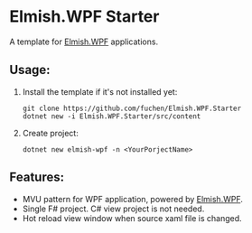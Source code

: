 # Elmish.WPF Starter

A template for [Elmish.WPF](https://github.com/elmish/Elmish.WPF) applications.

## Usage:

1. Install the template if it's not installed yet:
    ```
    git clone https://github.com/fuchen/Elmish.WPF.Starter
    dotnet new -i Elmish.WPF.Starter/src/content
    ```
2. Create project:
    ```
    dotnet new elmish-wpf -n <YourPorjectName>
    ```

## Features:

* MVU pattern for WPF application, powered by [Elmish.WPF](https://github.com/elmish/Elmish.WPF).
* Single F# project. C# view project is not needed.
* Hot reload view window when source xaml file is changed.
